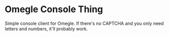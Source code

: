 # Omegle Console Thing

Simple console client for Omegle. If there's no CAPTCHA and you only need letters and numbers, it'll probably work.
